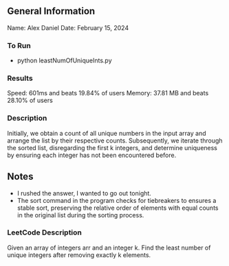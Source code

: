## General Information
Name: Alex Daniel
Date: February 15, 2024

### To Run
- python leastNumOfUniqueInts.py

### Results
Speed: 601ms and beats 19.84% of users
Memory: 37.81 MB and beats 28.10% of users

### Description
Initially, we obtain a count of all unique numbers in the input array and arrange the list by their respective counts.
Subsequently, we iterate through the sorted list, disregarding the first k integers, and determine uniqueness by
ensuring each integer has not been encountered before.

## Notes
- I rushed the answer, I wanted to go out tonight.
- The sort command in the program checks for tiebreakers to ensures a stable sort, preserving the relative order of elements with equal counts in the original list during the sorting process.

### LeetCode Description
Given an array of integers arr and an integer k. Find the least number of unique integers after removing exactly k elements.

